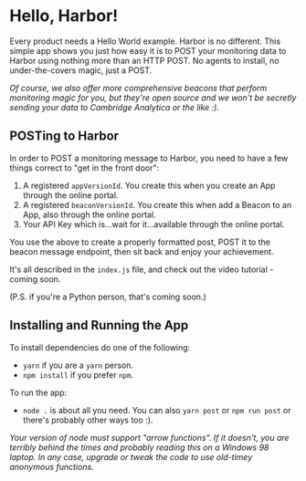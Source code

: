# Hello, Harbor!

Every product needs a Hello World example. Harbor is no different. This simple app shows you just how easy it is to POST 
your monitoring data to Harbor using nothing more than an HTTP POST. No agents to install, no under-the-covers magic, just
 a POST.
 
 *Of course, we also offer more comprehensive beacons that perform monitoring magic for you, but they're open source and
 we won't be secretly sending your data to Cambridge Analytica or the like :).*
 
 ## POSTing to Harbor
 
In order to POST a monitoring message to Harbor, you need to have a few things correct to "get in the front door":
1) A registered `appVersionId`. You create this when you create an App through the online portal.
2) A registered `beaconVersionId`. You create this when add a Beacon to an App, also through the online portal.
3) Your API Key which is...wait for it...available through the online portal.

You use the above to create a properly formatted post, POST it to the beacon message endpoint, then sit back and enjoy 
your achievement.

It's all described in the `index.js` file, and check out the video tutorial - coming soon.

(P.S. if you're a Python person, that's coming soon.)

## Installing and Running the App

To install dependencies do one of the following:
- `yarn` if you are a `yarn` person.
- `npm install` if you prefer `npm`.

To run the app:
- `node .` is about all you need. You can also `yarn post` or `npm run post` or there's probably other ways too :).

_Your version of node must support "arrow functions". If it doesn't, you are terribly behind the times and probably
reading this on a Windows 98 laptop. In any case, upgrade or tweak the code to use old-timey anonymous functions._